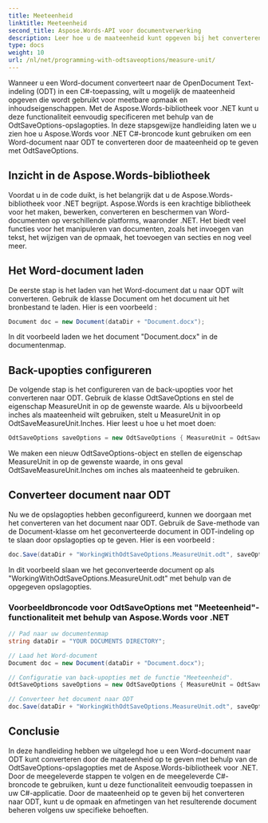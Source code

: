 ```yaml
---
title: Meeteenheid
linktitle: Meeteenheid
second_title: Aspose.Words-API voor documentverwerking
description: Leer hoe u de maateenheid kunt opgeven bij het converteren van een Word-document naar ODT met Aspose.Words voor .NET.
type: docs
weight: 10
url: /nl/net/programming-with-odtsaveoptions/measure-unit/
---
```


Wanneer u een Word-document converteert naar de OpenDocument Text-indeling (ODT) in een C#-toepassing, wilt u mogelijk de maateenheid opgeven die wordt gebruikt voor meetbare opmaak en inhoudseigenschappen. Met de Aspose.Words-bibliotheek voor .NET kunt u deze functionaliteit eenvoudig specificeren met behulp van de OdtSaveOptions-opslagopties. In deze stapsgewijze handleiding laten we u zien hoe u Aspose.Words voor .NET C#-broncode kunt gebruiken om een Word-document naar ODT te converteren door de maateenheid op te geven met OdtSaveOptions.

## Inzicht in de Aspose.Words-bibliotheek

Voordat u in de code duikt, is het belangrijk dat u de Aspose.Words-bibliotheek voor .NET begrijpt. Aspose.Words is een krachtige bibliotheek voor het maken, bewerken, converteren en beschermen van Word-documenten op verschillende platforms, waaronder .NET. Het biedt veel functies voor het manipuleren van documenten, zoals het invoegen van tekst, het wijzigen van de opmaak, het toevoegen van secties en nog veel meer.

## Het Word-document laden

De eerste stap is het laden van het Word-document dat u naar ODT wilt converteren. Gebruik de klasse Document om het document uit het bronbestand te laden. Hier is een voorbeeld :

```csharp
Document doc = new Document(dataDir + "Document.docx");
```

In dit voorbeeld laden we het document "Document.docx" in de documentenmap.

## Back-upopties configureren

De volgende stap is het configureren van de back-upopties voor het converteren naar ODT. Gebruik de klasse OdtSaveOptions en stel de eigenschap MeasureUnit in op de gewenste waarde. Als u bijvoorbeeld inches als maateenheid wilt gebruiken, stelt u MeasureUnit in op OdtSaveMeasureUnit.Inches. Hier leest u hoe u het moet doen:

```csharp
OdtSaveOptions saveOptions = new OdtSaveOptions { MeasureUnit = OdtSaveMeasureUnit.Inches };
```

We maken een nieuw OdtSaveOptions-object en stellen de eigenschap MeasureUnit in op de gewenste waarde, in ons geval OdtSaveMeasureUnit.Inches om inches als maateenheid te gebruiken.

## Converteer document naar ODT

Nu we de opslagopties hebben geconfigureerd, kunnen we doorgaan met het converteren van het document naar ODT. Gebruik de Save-methode van de Document-klasse om het geconverteerde document in ODT-indeling op te slaan door opslagopties op te geven. Hier is een voorbeeld :

```csharp
doc.Save(dataDir + "WorkingWithOdtSaveOptions.MeasureUnit.odt", saveOptions);
```

In dit voorbeeld slaan we het geconverteerde document op als "WorkingWithOdtSaveOptions.MeasureUnit.odt" met behulp van de opgegeven opslagopties.

### Voorbeeldbroncode voor OdtSaveOptions met "Meeteenheid"-functionaliteit met behulp van Aspose.Words voor .NET



```csharp
// Pad naar uw documentenmap
string dataDir = "YOUR DOCUMENTS DIRECTORY";

// Laad het Word-document
Document doc = new Document(dataDir + "Document.docx");

// Configuratie van back-upopties met de functie "Meeteenheid".
OdtSaveOptions saveOptions = new OdtSaveOptions { MeasureUnit = OdtSaveMeasureUnit.Inches };

// Converteer het document naar ODT
doc.Save(dataDir + "WorkingWithOdtSaveOptions.MeasureUnit.odt", saveOptions);
```

## Conclusie

In deze handleiding hebben we uitgelegd hoe u een Word-document naar ODT kunt converteren door de maateenheid op te geven met behulp van de OdtSaveOptions-opslagopties met de Aspose.Words-bibliotheek voor .NET. Door de meegeleverde stappen te volgen en de meegeleverde C#-broncode te gebruiken, kunt u deze functionaliteit eenvoudig toepassen in uw C#-applicatie. Door de maateenheid op te geven bij het converteren naar ODT, kunt u de opmaak en afmetingen van het resulterende document beheren volgens uw specifieke behoeften.
